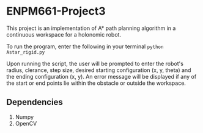 # ENPM661-Project3
This project is an implementation of A* path planning algorithm in a continuous workspace for a holonomic robot. 

To run the program, enter the following in your terminal 
```python Astar_rigid.py```

Upon running the script, the user will be prompted to enter the robot's radius, clerance, step size, desired starting configuration (x, y, theta) and the ending configuration (x, y). An error message will be displayed if any of the start or end points lie within the obstacle or outside the workspace. 

## Dependencies
1. Numpy
2. OpenCV

